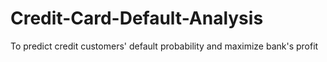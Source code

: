 # Credit-Card-Default-Analysis
To predict credit customers' default probability and maximize bank's profit
